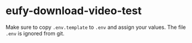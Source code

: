 # eufy-download-video-test

Make sure to copy `.env.template` to `.env` and assign your values. The file `.env` is ignored from git.
